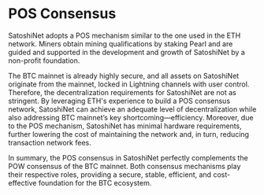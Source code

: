 POS Consensus
====

SatoshiNet adopts a POS mechanism similar to the one used in the ETH network. Miners obtain mining qualifications by staking Pearl and are guided and supported in the development and growth of SatoshiNet by a non-profit foundation.

The BTC mainnet is already highly secure, and all assets on SatoshiNet originate from the mainnet, locked in Lightning channels with user control. Therefore, the decentralization requirements for SatoshiNet are not as stringent. By leveraging ETH's experience to build a POS consensus network, SatoshiNet can achieve an adequate level of decentralization while also addressing BTC mainnet’s key shortcoming—efficiency. Moreover, due to the POS mechanism, SatoshiNet has minimal hardware requirements, further lowering the cost of maintaining the network and, in turn, reducing transaction network fees.

In summary, the POS consensus in SatoshiNet perfectly complements the POW consensus of the BTC mainnet. Both consensus mechanisms play their respective roles, providing a secure, stable, efficient, and cost-effective foundation for the BTC ecosystem.